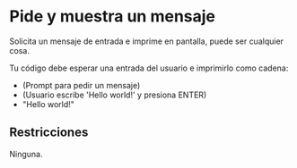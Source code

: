 # Pide y muestra un mensaje

Solicita un mensaje de entrada e imprime en pantalla, puede ser cualquier cosa.

Tu código debe esperar una entrada del usuario e imprimirlo como cadena:

- (Prompt para pedir un mensaje)
- (Usuario escribe 'Hello world!' y presiona ENTER)
- "Hello world!"

## Restricciones

Ninguna.
